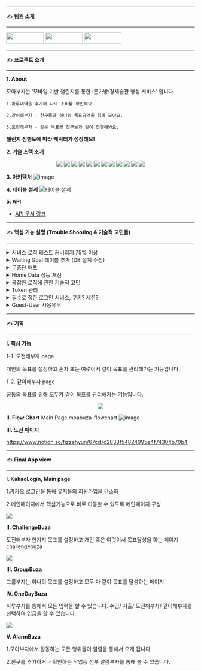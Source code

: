 --------------------------------------------------------------------------------------------------------------------------------------------------------------------

✍ <b> 팀원 소개 </b>

--------------------------------------------------------------------------------------------------------------------------------------------------------------------

<a href="#" target="_blank"><img width="100" height="30" src="https://img.shields.io/static/v1?label=Spring&message=박민우 &color=08CE5D&style=for-the-badge&>"/></a>
<a href="#" target="_blank"><img width="100" height="30" src="https://img.shields.io/static/v1?label=Spring&message=양승훈 &color=08CE5D&style=for-the-badge&>"/></a>
<a href="#" target="_blank"><img width="100" height="30" src="https://img.shields.io/static/v1?label=Spring&message=이광훈 &color=08CE5D&style=for-the-badge&>"/></a>

--------------------------------------------------------------------------------------------------------------------------------------------------------------------

✍ <b> 프로젝트 소개 </b>

--------------------------------------------------------------------------------------------------------------------------------------------------------------------

<b>1. About</b>

모아부자는 ‘모바일 기반 챌린지를 통한 :돈가방:경제습관 형성 서비스’ 입니다.

    1.하루내역을 추가해 나의 소비를 확인해요.

    2.같이해부자 - 친구들과 하나의 목표금액을 함께 모아요.

    3.도전해부자 - 같은 목표를 친구들과 같이 진행해봐요.

<strong>챌린지 진행도에 따라 캐릭터가 성장해요!</strong>

<b>2. 기술 스택 소개</b>
<p align="center">
<img src="https://img.shields.io/badge/github-181717?style=for-the-badge&logo=github&logoColor=white">
<img src="https://img.shields.io/badge/MySQL-005C84?style=for-the-badge&logo=mysql&logoColor=white">
<img src="https://img.shields.io/badge/Springboot-47?style=for-the-badge&logo=Springboot&logoColor=white"/>
<img src="https://img.shields.io/badge/Java-ED8B00?style=for-the-badge&logo=java&logoColor=white"/>
<img src="https://img.shields.io/badge/JWT-000000?style=for-the-badge&logo=JSON%20web%20tokens&logoColor=white">
<img src="https://img.shields.io/badge/Redis-FC5230?style=for-the-badge&logo=Redis&logoColor=white">
<img src="https://img.shields.io/badge/gradle-02303A?style=for-the-badge&logo=gradle&logoColor=white">
<img src="https://img.shields.io/badge/Amazon_AWS-FF9900?style=for-the-badge&logo=amazonaws&logoColor=white">
<img src="https://img.shields.io/badge/Notion-000000?style=for-the-badge&logo=notion&logoColor=white">
<img src="https://img.shields.io/badge/CodeDepoly-1F497D?style=for-the-badge&logo=CodeDepoly&logoColor=white">
<img src="https://img.shields.io/badge/S3-FC5230?style=for-the-badge&logo=S3&logoColor=white">
<img src="https://img.shields.io/badge/Nginx-7DB249?style=for-the-badge&logo=Nginx&logoColor=white">

<b>3. 아키텍처</b>
![image](https://user-images.githubusercontent.com/81571069/162346380-1b756fc0-2451-4818-a7b9-214bc58ae209.png)

<b>4. 테이블 설계</b>
![테이블 설계](https://user-images.githubusercontent.com/81571069/162346848-c7ca2652-3975-4b64-bef3-aad2f8d8d7c2.png)

<b>5. API</b>
- [API 문서 링크](https://www.notion.so/fizzehyun/62186ff738a843bd82bc4f005eead01e?v=57212b6f572d444ab7a24d06a5b0b591)

--------------------------------------------------------------------------------------------------------------------------------------------------------------------

✍ <b>핵심 기능 설명 (Trouble Shooting & 기술적 고민들)</b>

--------------------------------------------------------------------------------------------------------------------------------------------------------------------
<details>
    <summary>
        서비스 로직 테스트 커버리지 75% 이상
    </summary>

![트러블슈팅](https://velog.velcdn.com/images/90lastday/post/98a3b3d5-a75c-49c9-bcc1-608e94aec22f/image.png)

</details>

<details>
    <summary>
        Waiting Goal 테이블 추가 (DB 설계 수정)
    </summary>

![트러블슈팅](https://velog.velcdn.com/images/90lastday/post/9a4e186f-e84d-4e8f-96db-0e9f6d858a15/image.png)
![트러블슈팅](https://velog.velcdn.com/images/90lastday/post/5baee77b-8225-4031-89e3-40476dcb74bb/image.png)

</details>

<details>
    <summary>
        무중단 배포
    </summary>

![트러블슈팅](https://velog.velcdn.com/images/90lastday/post/8e3200c2-5505-4cf4-bdf2-7115ecac7a12/image.png)
![트러블슈팅](https://velog.velcdn.com/images/90lastday/post/805e42ba-39c8-4d43-853a-e5eef766c9c2/image.png)

</details>

<details>
    <summary>
        Home Data 성능 개선
    </summary>

![트러블슈팅](https://velog.velcdn.com/images/90lastday/post/a194f7e1-b455-4656-bf59-86e4f32a8563/image.png)
![트러블슈팅](https://velog.velcdn.com/images/90lastday/post/990ca960-ea0a-4248-b396-6b02ca5593cd/image.png)

</details>

<details>
    <summary>
        복잡한 로직에 관한 기술적 고민
    </summary>

![트러블슈팅](https://velog.velcdn.com/images/90lastday/post/0a56d79d-0cd0-41ba-a307-6056c49150b4/image.png)
![트러블슈팅](https://velog.velcdn.com/images/90lastday/post/a48d235c-5d7c-43a0-a9e0-23f5d53334b6/image.png)
![트러블슈팅](https://velog.velcdn.com/images/90lastday/post/49ed88eb-0756-4de3-b774-d8e599b80474/image.png)

</details>

<details>
    <summary>
        Token 관리
    </summary>

![트러블슈팅](https://velog.velcdn.com/images/90lastday/post/198a6943-cd10-46c8-9763-35e19b7454b3/image.png)

</details>

<details>
    <summary>
        필수로 정한 로그인 서비스, 쿠키? 세션?
    </summary>

![트러블슈팅](https://velog.velcdn.com/images/90lastday/post/c45eb6a4-e393-48c6-979c-d280b1171f91/image.png)

</details>

<details>
    <summary>
        Guest-User 사용유무
    </summary>

![트러블슈팅](https://velog.velcdn.com/images/90lastday/post/8f9d6859-196f-4d79-868c-9ec8daf8fd4c/image.png)

</details>


--------------------------------------------------------------------------------------------------------------------------------------------------------------------

✍ <b>기획</b>

--------------------------------------------------------------------------------------------------------------------------------------------------------------------

<b>I. 핵심 기능</b>

1-1. 도전해부자 page

개인의 목표를 설정하고 혼자 또는 여럿이서 같이 목표를 관리해가는 기능입니다.

1-2. 같이해부자 page

공동의 목표를 위해 모두가 같이 목표를 관리해가는 기능입니다.

<p align="center">
  <img src="https://user-images.githubusercontent.com/66179677/161878951-da4bbb67-dd46-464f-b867-5530347e3dd3.gif">
</p>

<b>II. Flow Chart</b>
Main Page
moabuza-flowchart
![image](https://user-images.githubusercontent.com/81571069/162348443-c5e429f1-fef0-41c6-9c51-7322c030e8e1.png)


<b>III. 노션 페이지</b>

https://www.notion.so/fizzehyun/67cd7c2838f54824995e4f74304b70b4


--------------------------------------------------------------------------------------------------------------------------------------------------------------------

✍ <b>Final App view</b>

--------------------------------------------------------------------------------------------------------------------------------------------------------------------

<b>I. KakaoLogin, Main page</b>

1.카카오 로그인을 통해 유저들의 회원가입을 간소화

2.메인페이지에서 핵심기능으로 바로 이동할 수 있도록 메인페이지 구성

<p>
  <img src="https://user-images.githubusercontent.com/66179677/161879774-16ba9430-81c0-44d6-bf39-e9bb06ed5eb8.gif">
</p>

<b>II. ChallengeBuza</b>

도전해부자 한가지 목표를 설정하고 개인 혹은 여럿이서 목표달성을 하는 페이지 challengebuza

<p>
  <img src="https://user-images.githubusercontent.com/66179677/161881226-0791865e-4f85-4e2a-86e2-c5232e6843d0.gif">
</p>

<b>III. GroupBuza</b>

그룹부자는 하나의 목표를 설정하고 모두 다 같이 목표를 달성하는 페이지

<b>IV. OneDayBuza</b>

하루부자를 통해서 모든 입력을 할 수 있습니다. 수입/ 지출/ 도전해부자/ 같이해부자를 선택하여 입금을 할 수 있습니다.

<p>
  <img src="https://user-images.githubusercontent.com/66179677/161882124-1eb9da29-156b-4bd7-b47b-6f0ad8f636f0.gif">
</p>

<b>V. AlarmBuza</b>

1.모아부자에서 활동하는 모든 행위들이 알람을 통해서 오게 됩니다.

2.친구를 추가하거나 확인하는 작업등 전부 알람부자를 통해 볼 수 있습니다.
